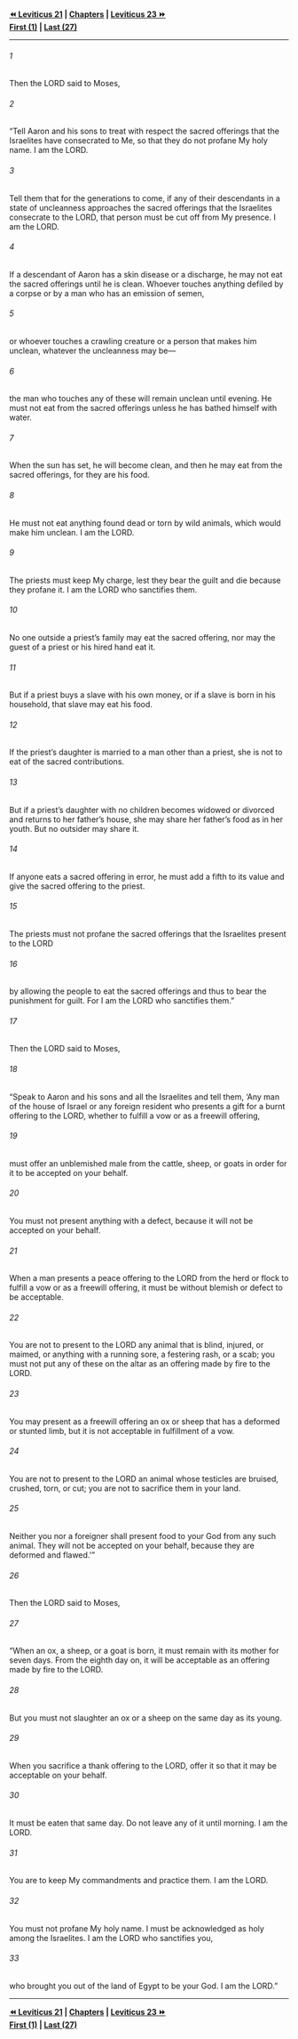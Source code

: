  
**[⏪ Leviticus 21](./Leviticus%2021.md) | [Chapters](./_index.md) | [Leviticus 23 ⏩](./Leviticus%2023.md)**  
**[First (1)](./Leviticus%201.md) | [Last (27)](./Leviticus%2027.md)**  
  
---  
  
###### 1  
Then the LORD said to Moses,  
  
###### 2  
“Tell Aaron and his sons to treat with respect the sacred offerings that the Israelites have consecrated to Me, so that they do not profane My holy name. I am the LORD.  
  
###### 3  
Tell them that for the generations to come, if any of their descendants in a state of uncleanness approaches the sacred offerings that the Israelites consecrate to the LORD, that person must be cut off from My presence. I am the LORD.  
  
###### 4  
If a descendant of Aaron has a skin disease or a discharge, he may not eat the sacred offerings until he is clean. Whoever touches anything defiled by a corpse or by a man who has an emission of semen,  
  
###### 5  
or whoever touches a crawling creature or a person that makes him unclean, whatever the uncleanness may be—  
  
###### 6  
the man who touches any of these will remain unclean until evening. He must not eat from the sacred offerings unless he has bathed himself with water.  
  
###### 7  
When the sun has set, he will become clean, and then he may eat from the sacred offerings, for they are his food.  
  
###### 8  
He must not eat anything found dead or torn by wild animals, which would make him unclean. I am the LORD.  
  
###### 9  
The priests must keep My charge, lest they bear the guilt and die because they profane it. I am the LORD who sanctifies them.  
  
###### 10  
No one outside a priest’s family may eat the sacred offering, nor may the guest of a priest or his hired hand eat it.  
  
###### 11  
But if a priest buys a slave with his own money, or if a slave is born in his household, that slave may eat his food.  
  
###### 12  
If the priest’s daughter is married to a man other than a priest, she is not to eat of the sacred contributions.  
  
###### 13  
But if a priest’s daughter with no children becomes widowed or divorced and returns to her father’s house, she may share her father’s food as in her youth. But no outsider may share it.  
  
###### 14  
If anyone eats a sacred offering in error, he must add a fifth to its value and give the sacred offering to the priest.  
  
###### 15  
The priests must not profane the sacred offerings that the Israelites present to the LORD  
  
###### 16  
by allowing the people to eat the sacred offerings and thus to bear the punishment for guilt. For I am the LORD who sanctifies them.”  
  
###### 17  
Then the LORD said to Moses,  
  
###### 18  
“Speak to Aaron and his sons and all the Israelites and tell them, ‘Any man of the house of Israel or any foreign resident who presents a gift for a burnt offering to the LORD, whether to fulfill a vow or as a freewill offering,  
  
###### 19  
must offer an unblemished male from the cattle, sheep, or goats in order for it to be accepted on your behalf.  
  
###### 20  
You must not present anything with a defect, because it will not be accepted on your behalf.  
  
###### 21  
When a man presents a peace offering to the LORD from the herd or flock to fulfill a vow or as a freewill offering, it must be without blemish or defect to be acceptable.  
  
###### 22  
You are not to present to the LORD any animal that is blind, injured, or maimed, or anything with a running sore, a festering rash, or a scab; you must not put any of these on the altar as an offering made by fire to the LORD.  
  
###### 23  
You may present as a freewill offering an ox or sheep that has a deformed or stunted limb, but it is not acceptable in fulfillment of a vow.  
  
###### 24  
You are not to present to the LORD an animal whose testicles are bruised, crushed, torn, or cut; you are not to sacrifice them in your land.  
  
###### 25  
Neither you nor a foreigner shall present food to your God from any such animal. They will not be accepted on your behalf, because they are deformed and flawed.’”  
  
###### 26  
Then the LORD said to Moses,  
  
###### 27  
“When an ox, a sheep, or a goat is born, it must remain with its mother for seven days. From the eighth day on, it will be acceptable as an offering made by fire to the LORD.  
  
###### 28  
But you must not slaughter an ox or a sheep on the same day as its young.  
  
###### 29  
When you sacrifice a thank offering to the LORD, offer it so that it may be acceptable on your behalf.  
  
###### 30  
It must be eaten that same day. Do not leave any of it until morning. I am the LORD.  
  
###### 31  
You are to keep My commandments and practice them. I am the LORD.  
  
###### 32  
You must not profane My holy name. I must be acknowledged as holy among the Israelites. I am the LORD who sanctifies you,  
  
###### 33  
who brought you out of the land of Egypt to be your God. I am the LORD.”  
  
  
---  
  
**[⏪ Leviticus 21](./Leviticus%2021.md) | [Chapters](./_index.md) | [Leviticus 23 ⏩](./Leviticus%2023.md)**  
**[First (1)](./Leviticus%201.md) | [Last (27)](./Leviticus%2027.md)**  
  
